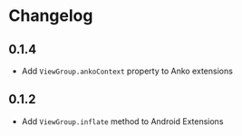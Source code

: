 # Changelog

## 0.1.4
- Add `ViewGroup.ankoContext` property to Anko extensions

## 0.1.2
- Add `ViewGroup.inflate` method to Android Extensions